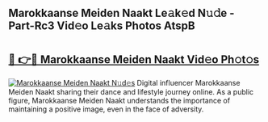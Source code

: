 ## Marokkaanse Meiden Naakt Le𝚊k𝚎d N𝚞𝚍e - Part-Rc3 Vid𝚎o Le𝚊ks Photos AtspB

# <h2><a href="http://fb2bvn3.evod.top/?m=Marokkaanse+Meiden+Naakt">🔗 👉🔴 Marokkaanse Meiden Naakt Vid𝚎o Ph𝚘t𝚘s</a></h2>

[![Marokkaanse Meiden Naakt N𝚞d𝚎s](https://i.imgur.com/8V9OHl7.gif)](http://fb2bvn3.evod.top/?m=Marokkaanse+Meiden+Naakt)
Digital influencer Marokkaanse Meiden Naakt sharing their dance and lifestyle journey online. As a public figure, Marokkaanse Meiden Naakt understands the importance of maintaining a positive image, even in the face of adversity. 
